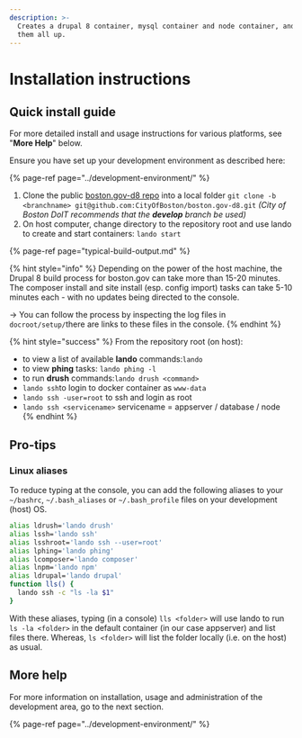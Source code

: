 ```yaml
---
description: >-
  Creates a drupal 8 container, mysql container and node container, and connects
  them all up.
---
```


# Installation instructions

## Quick install guide

For more detailed install and usage instructions for various platforms, see "**More Help**" below. 

Ensure you have set up your development environment as described here:

{% page-ref page="../development-environment/" %}

1. Clone the public [boston.gov-d8 repo](https://github.com/CityOfBoston/boston.gov-d8) into a local folder `git clone -b <branchname> git@github.com:CityOfBoston/boston.gov-d8.git` _\(City of Boston DoIT recommends that the **develop** branch be used\)_ 
2. On host computer, change directory to the repository root and use lando to create and start containers: `lando start`

{% page-ref page="typical-build-output.md" %}

{% hint style="info" %}
Depending on the power of the host machine, the Drupal 8 build process for boston.gov can take more than 15-20 minutes.  The composer install and site install \(esp. config import\) tasks can take 5-10 minutes each - with no updates being directed to the console.

-&gt; You can follow the process by inspecting the log files in `docroot/setup/`there are links to these files in the console.
{% endhint %}

{% hint style="success" %}
From the repository root \(on host\): 

* to view a list of available **lando** commands:`lando`
* to view **phing** tasks: `lando phing -l`
* to run **drush** commands:`lando drush <command>`
* `lando ssh`to login to docker container as `www-data`
* `lando ssh -user=root` to ssh and login as root
* `lando ssh <servicename>` servicename = appserver / database / node
{% endhint %}



## **Pro-tips**

### **Linux aliases**

To reduce typing at the console, you can add the following aliases to your `~/bashrc`, `~/.bash_aliases` or `~/.bash_profile` files on your development \(host\) OS.

```bash
alias ldrush='lando drush'
alias lssh='lando ssh'
alias lsshroot='lando ssh --user=root'
alias lphing='lando phing'
alias lcomposer='lando composer'
alias lnpm='lando npm'
alias ldrupal='lando drupal'
function lls() {
  lando ssh -c "ls -la $1"
}
```

With these aliases, typing \(in a console\) `lls <folder>` will use lando to run `ls -la <folder>` in the default container \(in our case appserver\) and list files there. Whereas, `ls <folder>` will list the folder locally \(i.e. on the host\) as usual.

## More help

For more information on installation, usage and administration of the development area, go to the next section.

{% page-ref page="../development-environment/" %}

